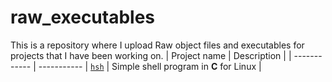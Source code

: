 # raw_executables
This is a repository where I upload Raw object files and executables for projects that I have been working on.
| Project name | Description |
| ------------ | ----------- |
[`hsh`](https://github.com/antonymuga/raw_executables/tree/master/hsh) | Simple shell program in **C** for Linux |
